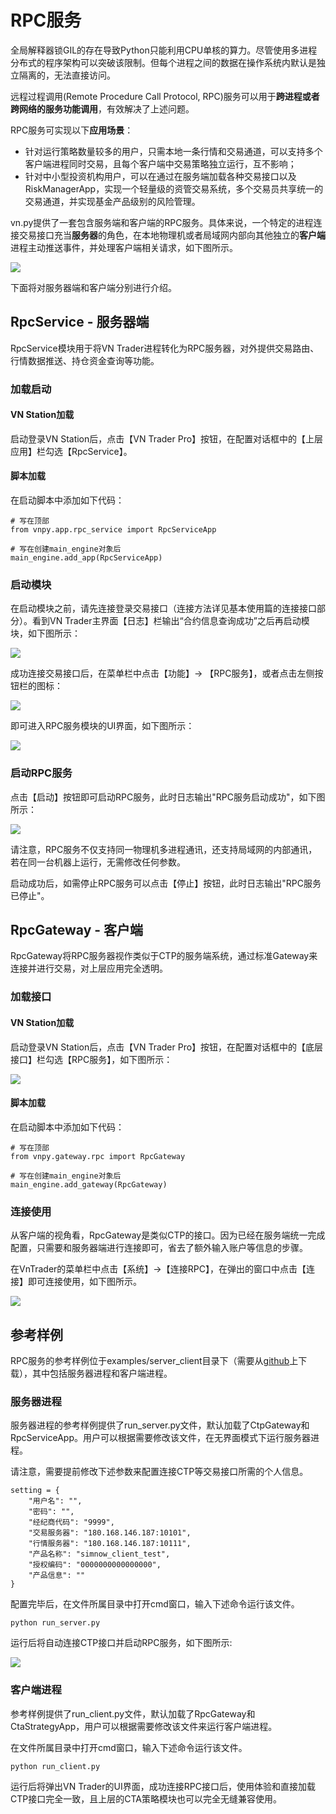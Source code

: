 # RPC服务

全局解释器锁GIL的存在导致Python只能利用CPU单核的算力。尽管使用多进程分布式的程序架构可以突破该限制。但每个进程之间的数据在操作系统内默认是独立隔离的，无法直接访问。

远程过程调用(Remote Procedure Call Protocol, RPC)服务可以用于**跨进程或者跨网络的服务功能调用**，有效解决了上述问题。

RPC服务可实现以下**应用场景**：

- 针对运行策略数量较多的用户，只需本地一条行情和交易通道，可以支持多个客户端进程同时交易，且每个客户端中交易策略独立运行，互不影响；
- 针对中小型投资机构用户，可以在通过在服务端加载各种交易接口以及RiskManagerApp，实现一个轻量级的资管交易系统，多个交易员共享统一的交易通道，并实现基金产品级别的风险管理。


vn.py提供了一套包含服务端和客户端的RPC服务。具体来说，一个特定的进程连接交易接口充当**服务器**的角色，在本地物理机或者局域网内部向其他独立的**客户端**进程主动推送事件，并处理客户端相关请求，如下图所示。

![](https://static.vnpy.com/upload/temp/a67e561d-d94d-43f4-9d40-bb929ed6e0e5.png)

下面将对服务器端和客户端分别进行介绍。


## RpcService - 服务器端

RpcService模块用于将VN Trader进程转化为RPC服务器，对外提供交易路由、行情数据推送、持仓资金查询等功能。

### 加载启动

#### VN Station加载

启动登录VN Station后，点击【VN Trader Pro】按钮，在配置对话框中的【上层应用】栏勾选【RpcService】。

#### 脚本加载

在启动脚本中添加如下代码：

```
# 写在顶部
from vnpy.app.rpc_service import RpcServiceApp

# 写在创建main_engine对象后
main_engine.add_app(RpcServiceApp)
```

### 启动模块

在启动模块之前，请先连接登录交易接口（连接方法详见基本使用篇的连接接口部分）。看到VN Trader主界面【日志】栏输出“合约信息查询成功”之后再启动模块，如下图所示：  

![](https://vnpy-doc.oss-cn-shanghai.aliyuncs.com/market_radar/1.png) 

成功连接交易接口后，在菜单栏中点击【功能】-> 【RPC服务】，或者点击左侧按钮栏的图标：

![](https://vnpy-doc.oss-cn-shanghai.aliyuncs.com/rpc_service/1.png) 

即可进入RPC服务模块的UI界面，如下图所示：

![](https://vnpy-doc.oss-cn-shanghai.aliyuncs.com/rpc_service/2.png) 

### 启动RPC服务

点击【启动】按钮即可启动RPC服务，此时日志输出"RPC服务启动成功"，如下图所示：

![](https://vnpy-doc.oss-cn-shanghai.aliyuncs.com/rpc_service/3.png) 

请注意，RPC服务不仅支持同一物理机多进程通讯，还支持局域网的内部通讯，若在同一台机器上运行，无需修改任何参数。

启动成功后，如需停止RPC服务可以点击【停止】按钮，此时日志输出"RPC服务已停止"。


## RpcGateway - 客户端

RpcGateway将RPC服务器视作类似于CTP的服务端系统，通过标准Gateway来连接并进行交易，对上层应用完全透明。

### 加载接口

#### VN Station加载

启动登录VN Station后，点击【VN Trader Pro】按钮，在配置对话框中的【底层接口】栏勾选【RPC服务】，如下图所示：

![](https://vnpy-doc.oss-cn-shanghai.aliyuncs.com/rpc_service/4.png)

#### 脚本加载

在启动脚本中添加如下代码：

```
# 写在顶部
from vnpy.gateway.rpc import RpcGateway

# 写在创建main_engine对象后
main_engine.add_gateway(RpcGateway)
```

### 连接使用

从客户端的视角看，RpcGateway是类似CTP的接口。因为已经在服务端统一完成配置，只需要和服务器端进行连接即可，省去了额外输入账户等信息的步骤。

在VnTrader的菜单栏中点击【系统】->【连接RPC】，在弹出的窗口中点击【连接】即可连接使用，如下图所示。

![](https://vnpy-doc.oss-cn-shanghai.aliyuncs.com/rpc_service/5.png)

           
## 参考样例

RPC服务的参考样例位于examples/server_client目录下（需要从[github](https://github.com/vnpy/vnpy/tree/master/examples/client_server)上下载），其中包括服务器进程和客户端进程。

### 服务器进程

服务器进程的参考样例提供了run_server.py文件，默认加载了CtpGateway和RpcServiceApp。用户可以根据需要修改该文件，在无界面模式下运行服务器进程。

请注意，需要提前修改下述参数来配置连接CTP等交易接口所需的个人信息。

```
setting = {
    "用户名": "",
    "密码": "",
    "经纪商代码": "9999",
    "交易服务器": "180.168.146.187:10101",
    "行情服务器": "180.168.146.187:10111",
    "产品名称": "simnow_client_test",
    "授权编码": "0000000000000000",
    "产品信息": ""
}
```

配置完毕后，在文件所属目录中打开cmd窗口，输入下述命令运行该文件。

```
python run_server.py
```

运行后将自动连接CTP接口并启动RPC服务，如下图所示:

![](https://vnpy-doc.oss-cn-shanghai.aliyuncs.com/rpc_service/6.png)

### 客户端进程

参考样例提供了run_client.py文件，默认加载了RpcGateway和CtaStrategyApp，用户可以根据需要修改该文件来运行客户端进程。

在文件所属目录中打开cmd窗口，输入下述命令运行该文件。

```
python run_client.py
```

运行后将弹出VN Trader的UI界面，成功连接RPC接口后，使用体验和直接加载CTP接口完全一致，且上层的CTA策略模块也可以完全无缝兼容使用。




